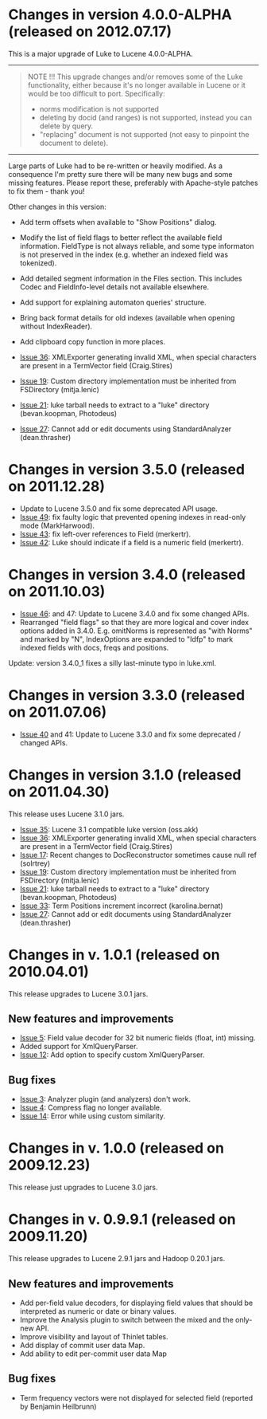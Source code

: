 # Changes in version 4.0.0-ALPHA (released on 2012.07.17) #
This is a major upgrade of Luke to Lucene 4.0.0-ALPHA.

---

> NOTE !!! This upgrade changes and/or removes some of the Luke functionality, either because it's no longer available in Lucene or it would be too difficult to port. Specifically:
> - norms modification is not supported
> - deleting by docid (and ranges) is not supported, instead you can delete by query.
> - "replacing" document is not supported (not easy to pinpoint the document to delete).

---


Large parts of Luke had to be re-written or heavily modified. As a consequence I'm pretty sure there will be many new bugs and some missing features. Please report these, preferably with Apache-style patches to fix them - thank you!

Other changes in this version:

  * Add term offsets when available to "Show Positions" dialog.
  * Modify the list of field flags to better reflect the available field information. FieldType is not always reliable, and some type informaton is not preserved in the index (e.g. whether an indexed field was tokenized).
  * Add detailed segment information in the Files section. This includes Codec and FieldInfo-level details not available elsewhere.
  * Add support for explaining automaton queries' structure.
  * Bring back format details for old indexes (available when opening without IndexReader).
  * Add clipboard copy function in more places.

  * [Issue 36](https://code.google.com/p/luke/issues/detail?id=36): XMLExporter generating invalid XML, when special characters are present in a TermVector field (Craig.Stires)
  * [Issue 19](https://code.google.com/p/luke/issues/detail?id=19): Custom directory implementation must be inherited from FSDirectory (mitja.lenic)
  * [Issue 21](https://code.google.com/p/luke/issues/detail?id=21): luke tarball needs to extract to a "luke" directory (bevan.koopman,  Photodeus)
  * [Issue 27](https://code.google.com/p/luke/issues/detail?id=27): Cannot add or edit documents using StandardAnalyzer (dean.thrasher)

# Changes in version 3.5.0 (released on 2011.12.28) #
  * Update to Lucene 3.5.0 and fix some deprecated API usage.
  * [Issue 49](https://code.google.com/p/luke/issues/detail?id=49): fix faulty logic that prevented opening indexes in read-only mode (MarkHarwood).
  * [Issue 43](https://code.google.com/p/luke/issues/detail?id=43): fix left-over references to Field (merkertr).
  * [Issue 42](https://code.google.com/p/luke/issues/detail?id=42): Luke should indicate if a field is a numeric field (merkertr).

# Changes in version 3.4.0 (released on 2011.10.03) #
  * [Issue 46](https://code.google.com/p/luke/issues/detail?id=46): and 47: Update to Lucene 3.4.0 and fix some changed APIs.
  * Rearranged "field flags" so that they are more logical and cover index options added in 3.4.0. E.g. omitNorms is represented as "with Norms" and marked by "N", IndexOptions are expanded to "Idfp" to mark indexed fields with docs, freqs and positions.

Update: version 3.4.0\_1 fixes a silly last-minute typo in luke.xml.

# Changes in version 3.3.0 (released on 2011.07.06) #
  * [Issue 40](https://code.google.com/p/luke/issues/detail?id=40) and 41: Update to Lucene 3.3.0 and fix some deprecated / changed APIs.

# Changes in version 3.1.0 (released on 2011.04.30) #
This release uses Lucene 3.1.0 jars.

  * [Issue 35](https://code.google.com/p/luke/issues/detail?id=35): Lucene 3.1 compatible luke version (oss.akk)
  * [Issue 36](https://code.google.com/p/luke/issues/detail?id=36): XMLExporter generating invalid XML, when special characters are present in a TermVector field (Craig.Stires)
  * [Issue 17](https://code.google.com/p/luke/issues/detail?id=17): Recent changes to DocReconstructor sometimes cause null ref (solrtrey)
  * [Issue 19](https://code.google.com/p/luke/issues/detail?id=19): Custom directory implementation must be inherited from FSDirectory (mitja.lenic)
  * [Issue 21](https://code.google.com/p/luke/issues/detail?id=21): luke tarball needs to extract to a "luke" directory (bevan.koopman, Photodeus)
  * [Issue 33](https://code.google.com/p/luke/issues/detail?id=33): Term Positions increment incorrect (karolina.bernat)
  * [Issue 27](https://code.google.com/p/luke/issues/detail?id=27): Cannot add or edit documents using StandardAnalyzer (dean.thrasher)

# Changes in v. 1.0.1 (released on 2010.04.01) #
This release upgrades to Lucene 3.0.1 jars.

## New features and improvements ##
  * [Issue 5](https://code.google.com/p/luke/issues/detail?id=5): Field value decoder for 32 bit numeric fields (float, int) missing.
  * Added support for XmlQueryParser.
  * [Issue 12](https://code.google.com/p/luke/issues/detail?id=12): Add option to specify custom XmlQueryParser.
## Bug fixes ##
  * [Issue 3](https://code.google.com/p/luke/issues/detail?id=3): Analyzer plugin (and analyzers) don't work.
  * [Issue 4](https://code.google.com/p/luke/issues/detail?id=4): Compress flag no longer available.
  * [Issue 14](https://code.google.com/p/luke/issues/detail?id=14): Error while using custom similarity.

# Changes in v. 1.0.0 (released on 2009.12.23) #
This release just upgrades to Lucene 3.0 jars.

# Changes in v. 0.9.9.1 (released on 2009.11.20) #
This release upgrades to Lucene 2.9.1 jars and Hadoop 0.20.1 jars.

## New features and improvements ##
  * Add per-field value decoders, for displaying field values that should be interpreted as numeric or date or binary values.
  * Improve the Analysis plugin to switch between the mixed and the only-new API.
  * Improve visibility and layout of Thinlet tables.
  * Add display of commit user data Map.
  * Add ability to edit per-commit user data Map

## Bug fixes ##
  * Term frequency vectors were not displayed for selected field (reported by Benjamin Heilbrunn)